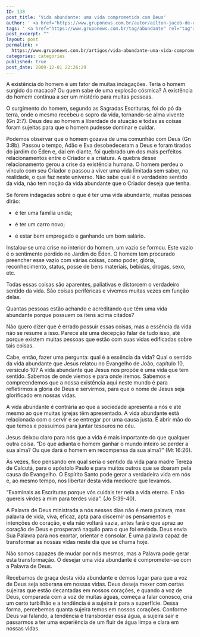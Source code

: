 ```yaml
---
ID: 138
post_title: 'Vida abundante: uma vida comprometida com Deus'
author: ' <a href="https://www.gruponews.com.br/autor/ailton-jacob-de-oliveira" rel="tag">Ailton Jacob de Oliveira</a>'
tags: ' <a href="https://www.gruponews.com.br/tag/abundante" rel="tag">Abundante</a>, <a href="https://www.gruponews.com.br/tag/graca" rel="tag">Graça</a>, <a href="https://www.gruponews.com.br/tag/palavra" rel="tag">Palavra</a>, <a href="https://www.gruponews.com.br/tag/prosperidade" rel="tag">Prosperidade</a>, <a href="https://www.gruponews.com.br/tag/salvacao" rel="tag">Salvação</a>, <a href="https://www.gruponews.com.br/tag/simples" rel="tag">Simples</a>, <a href="https://www.gruponews.com.br/tag/transformacao" rel="tag">Transformação</a>, <a href="https://www.gruponews.com.br/tag/vazio" rel="tag">Vazio</a>, <a href="https://www.gruponews.com.br/tag/vida" rel="tag">Vida</a>, <a href="https://www.gruponews.com.br/tag/voz" rel="tag">Voz</a>'
post_excerpt: ""
layout: post
permalink: >
  https://www.gruponews.com.br/artigos/vida-abundante-uma-vida-comprometida-com-deus
categories: categories
published: true
post_date: 2009-12-01 22:26:29
---
```

A existência do homem é um fator de muitas indagações. Teria o homem surgido do macaco? Ou quem sabe de uma explosão cósmica? A existência do homem continua a ser um mistério para muitas pessoas.

O surgimento do homem, segundo as Sagradas Escrituras, foi do pó da terra, onde o mesmo recebeu o sopro da vida, tornando-se alma vivente (Gn 2:7). Deus deu ao homem a liberdade de atuação e todas as coisas foram sujeitas para que o homem pudesse dominar e cuidar.

Podemos observar que o homem gozava de uma comunhão com Deus (Gn 3:8b). Passou o tempo, Adão e Eva desobedeceram a Deus e foram tirados do jardim do Éden e, daí em diante, foi quebrado um dos mais perfeitos relacionamentos entre o Criador e a criatura. A quebra desse relacionamento gerou a crise da existência humana. O homem perdeu o vínculo com seu Criador e passou a viver uma vida limitada sem saber, na realidade, o que faz neste universo. Não sabe qual é o verdadeiro sentido da vida, não tem noção da vida abundante que o Criador deseja que tenha.

Se forem indagadas sobre o que é ter uma vida abundante, muitas pessoas dirão:

- é ter uma família unida;

- é ter um carro novo;

- é estar bem empregado e ganhando um bom salário.

Instalou-se uma crise no interior do homem, um vazio se formou. Este vazio é o sentimento perdido no Jardim do Éden. O homem tem procurado preencher esse vazio com várias coisas, como poder, glória, reconhecimento, status, posse de bens materiais, bebidas, drogas, sexo, etc.

Todas essas coisas são aparentes, paliativas e distorcem o verdadeiro sentido da vida. São coisas periféricas e vivemos muitas vezes em função delas.

Quantas pessoas estão achando e acreditando que têm uma vida abundante porque possuem os itens acima citados?

Não quero dizer que é errado possuir essas coisas, mas a essência da vida não se resume a isso. Parece até uma decepção falar de tudo isso, até porque existem muitas pessoas que estão com suas vidas edificadas sobre tais coisas.

Cabe, então, fazer uma pergunta: qual é a essência da vida? Qual o sentido da vida abundante que Jesus relatou no Evangelho de João, capítulo 10, versículo 10? A vida abundante que Jesus nos propõe é uma vida que tem sentido. Sabemos de onde viemos e para onde iremos. Sabemos e compreendemos que a nossa existência aqui neste mundo é para refletirmos a glória de Deus e servirmos, para que o nome de Jesus seja glorificado em nossas vidas.

A vida abundante é contrária ao que a sociedade apresenta a nós e até mesmo ao que muitas igrejas têm apresentado. A vida abundante está relacionada com o servir e se entregar por uma causa justa. É abrir mão do que temos e possuímos para juntar tesouros no céu.

Jesus deixou claro para nós que a vida é mais importante do que qualquer outra coisa. “Do que adianta o homem ganhar o mundo inteiro se perder a sua alma? Ou que dará o homem em recompensa da sua alma?” (Mt 16:26).

Às vezes, fico pensando em qual seria o sentido da vida para madre Tereza de Calcutá, para o apóstolo Paulo e para muitos outros que se doaram pela causa do Evangelho. O Espírito Santo pode gerar a verdadeira vida em nós e, ao mesmo tempo, nos libertar desta vida medíocre que levamos.

“Examinais as Escrituras porque vós cuidais ter nela a vida eterna. E não quereis virdes a mim para terdes vida”. (Jo 5:39-40).

A Palavra de Deus ministrada a nós nesses dias não é mera palavra, mas palavra de vida, viva, eficaz, apta para discernir os pensamentos e intenções do coração, e ela não voltará vazia, antes fará o que apraz ao coração de Deus e prosperará naquilo para o que foi enviada. Deus envia Sua Palavra para nos exortar, orientar e consolar. É uma palavra capaz de transformar as nossas vidas neste dia que se chama hoje.

Não somos capazes de mudar por nós mesmos, mas a Palavra pode gerar esta transformação. O desejar uma vida abundante é comprometer-se com a Palavra de Deus.

Recebamos de graça desta vida abundante e demos lugar para que a voz de Deus seja soberana em nossas vidas. Deus deseja mexer com certas sujeiras que estão decantadas em nossos corações, e quando a voz de Deus, comparada com a voz de muitas águas, começa a falar conosco, cria um certo turbilhão e a tendência é a sujeira ir para a superfície. Dessa forma, percebemos quanta sujeira temos em nossos corações. Conforme Deus vai falando, a tendência é transbordar essa água, a sujeira sair e passarmos a ter uma experiência de um fluir de água limpa e clara em nossas vidas.